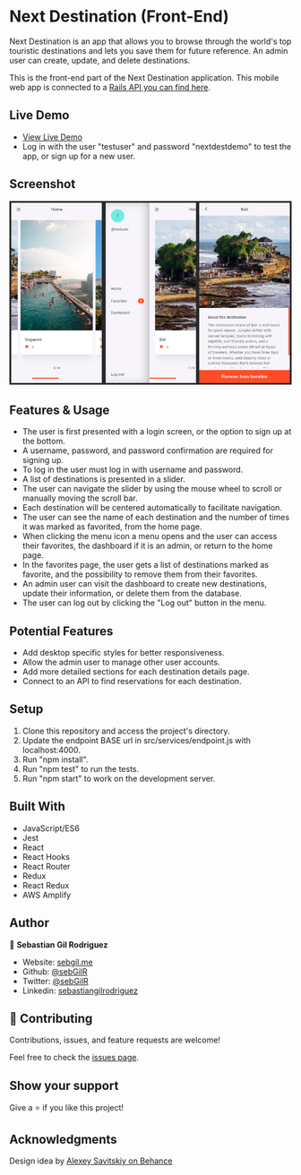 # Next Destination (Front-End)

Next Destination is an app that allows you to browse through the world's top touristic destinations and lets you save them for future reference. An admin user can create, update, and delete destinations.

This is the front-end part of the Next Destination application. This mobile web app is connected to a [Rails API you can find here](https://github.com/sebGilR/next_destination).

## Live Demo

- [View Live Demo](https://feature-app.d1cjah403cwq78.amplifyapp.com/)
- Log in with the user "testuser" and password "nextdestdemo" to test the app, or sign up for a new user.

## Screenshot

![screenshot](./public/screenshot.png)

## Features & Usage

- The user is first presented with a login screen, or the option to sign up at the bottom.
- A username, password, and password confirmation are required for signing up.
- To log in the user must log in with username and password.
- A list of destinations is presented in a slider.
- The user can navigate the slider by using the mouse wheel to scroll or manually moving the scroll bar.
- Each destination will be centered automatically to facilitate navigation.
- The user can see the name of each destination and the number of times it was marked as favorited, from the home page.
- When clicking the menu icon a menu opens and the user can access their favorites, the dashboard if it is an admin, or return to the home page.
- In the favorites page, the user gets a list of destinations marked as favorite, and the possibility to remove them from their favorites.
- An admin user can visit the dashboard to create new destinations, update their information, or delete them from the database.
- The user can log out by clicking the "Log out" button in the menu.

## Potential Features

- Add desktop specific styles for better responsiveness.
- Allow the admin user to manage other user accounts.
- Add more detailed sections for each destination details page.
- Connect to an API to find reservations for each destination.

## Setup

1. Clone this repository and access the project's directory.
2. Update the endpoint BASE url in src/services/endpoint.js with localhost:4000.
3. Run "npm install".
4. Run "npm test" to run the tests.
5. Run "npm start" to work on the development server.

## Built With

- JavaScript/ES6
- Jest
- React
- React Hooks
- React Router
- Redux
- React Redux
- AWS Amplify

## Author

👤 **Sebastian Gil Rodriguez**

- Website: [sebgil.me](https://sebgil.me)
- Github: [@sebGilR](https://github.com/sebGilR)
- Twitter: [@sebGilR](https://twitter.com/sebGilR)
- Linkedin: [sebastiangilrodriguez](https://www.linkedin.com/in/sebastiangilrodriguez)

## 🤝 Contributing

Contributions, issues, and feature requests are welcome!

Feel free to check the [issues page](https://github.com/sebGilR/next_destination_fe/issues).

## Show your support

Give a ⭐️ if you like this project!

## Acknowledgments

Design idea by [Alexey Savitskiy on Behance](https://www.behance.net/alexey_savitskiy)
